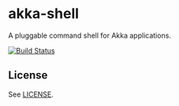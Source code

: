   [LICENSE]: LICENSE

# akka-shell
A pluggable command shell for Akka applications.

[![Build Status](https://travis-ci.org/jfklingler/akka-shell.svg)](https://travis-ci.org/jfklingler/akka-shell)

## License

See [LICENSE].